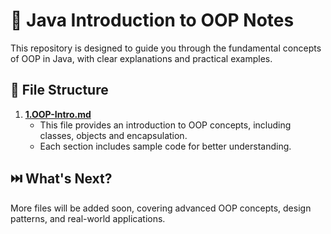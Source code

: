 # 📘 **Java Introduction to OOP Notes**

This repository is designed to guide you through the fundamental concepts of OOP in Java, with clear explanations and practical examples.

## 📂 **File Structure**

1. **[1.OOP-Intro.md]((1.OOP-Intro.md))**  
   - This file provides an introduction to OOP concepts, including classes, objects and encapsulation.
   - Each section includes sample code for better understanding.


## ⏭️ **What's Next?**

More files will be added soon, covering advanced OOP concepts, design patterns, and real-world applications.
